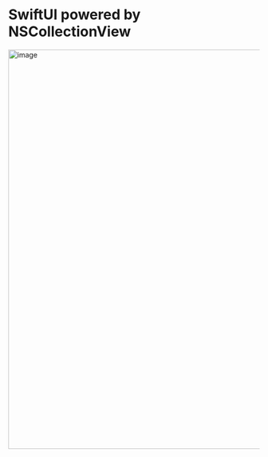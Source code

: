 # SwiftUI powered by NSCollectionView

<img width="800" alt="image" src="https://github.com/user-attachments/assets/2f7c822d-db34-4490-9dff-fc0bed8293b0" />
